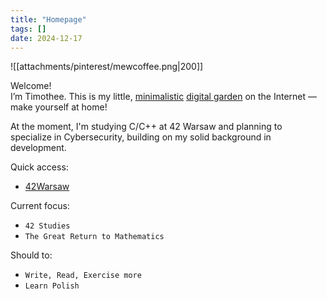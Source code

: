 ```yaml
---
title: "Homepage"
tags: []
date: 2024-12-17
---
```


![[attachments/pinterest/mewcoffee.png|200]]


Welcome! <br/>
I’m Timothee. This is my little, [minimalistic](thoughts/Minimalism.md) [digital garden](https://jzhao.xyz/posts/networked-thought) on the Internet — make yourself at home!

At the moment, I'm studying C/C++ at 42 Warsaw and planning to specialize in Cybersecurity, building on my solid background in development.

Quick access:
- [42Warsaw](/42Warsaw)

Current focus:
- `42 Studies`
- `The Great Return to Mathematics`

Should to:
- `Write, Read, Exercise more`
- `Learn Polish`